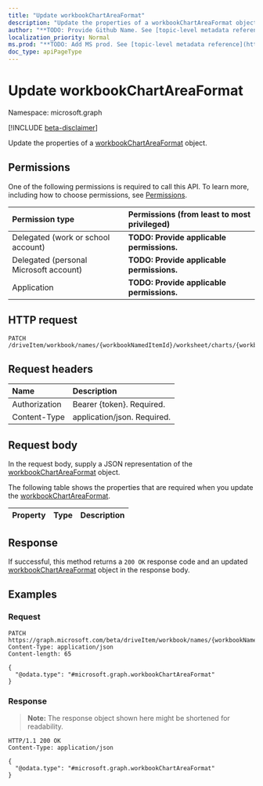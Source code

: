 ```yaml
---
title: "Update workbookChartAreaFormat"
description: "Update the properties of a workbookChartAreaFormat object."
author: "**TODO: Provide Github Name. See [topic-level metadata reference](https://msgo.azurewebsites.net/add/document/guidelines/metadata.html#topic-level-metadata)**"
localization_priority: Normal
ms.prod: "**TODO: Add MS prod. See [topic-level metadata reference](https://msgo.azurewebsites.net/add/document/guidelines/metadata.html#topic-level-metadata)**"
doc_type: apiPageType
---
```


# Update workbookChartAreaFormat
Namespace: microsoft.graph

[!INCLUDE [beta-disclaimer](../../includes/beta-disclaimer.md)]

Update the properties of a [workbookChartAreaFormat](../resources/workbookchartareaformat.md) object.

## Permissions
One of the following permissions is required to call this API. To learn more, including how to choose permissions, see [Permissions](/graph/permissions-reference).

|Permission type|Permissions (from least to most privileged)|
|:---|:---|
|Delegated (work or school account)|**TODO: Provide applicable permissions.**|
|Delegated (personal Microsoft account)|**TODO: Provide applicable permissions.**|
|Application|**TODO: Provide applicable permissions.**|

## HTTP request

<!-- {
  "blockType": "ignored"
}
-->
``` http
PATCH /driveItem/workbook/names/{workbookNamedItemId}/worksheet/charts/{workbookChartId}/format
```

## Request headers
|Name|Description|
|:---|:---|
|Authorization|Bearer {token}. Required.|
|Content-Type|application/json. Required.|

## Request body
In the request body, supply a JSON representation of the [workbookChartAreaFormat](../resources/workbookchartareaformat.md) object.

The following table shows the properties that are required when you update the [workbookChartAreaFormat](../resources/workbookchartareaformat.md).

|Property|Type|Description|
|:---|:---|:---|



## Response

If successful, this method returns a `200 OK` response code and an updated [workbookChartAreaFormat](../resources/workbookchartareaformat.md) object in the response body.

## Examples

### Request
<!-- {
  "blockType": "request",
  "name": "update_workbookchartareaformat"
}
-->
``` http
PATCH https://graph.microsoft.com/beta/driveItem/workbook/names/{workbookNamedItemId}/worksheet/charts/{workbookChartId}/format
Content-Type: application/json
Content-length: 65

{
  "@odata.type": "#microsoft.graph.workbookChartAreaFormat"
}
```


### Response
>**Note:** The response object shown here might be shortened for readability.
<!-- {
  "blockType": "response",
  "truncated": true
}
-->
``` http
HTTP/1.1 200 OK
Content-Type: application/json

{
  "@odata.type": "#microsoft.graph.workbookChartAreaFormat"
}
```

